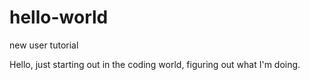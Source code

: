 # hello-world
new user tutorial

Hello, just starting out in the coding world, figuring out what I'm doing.
